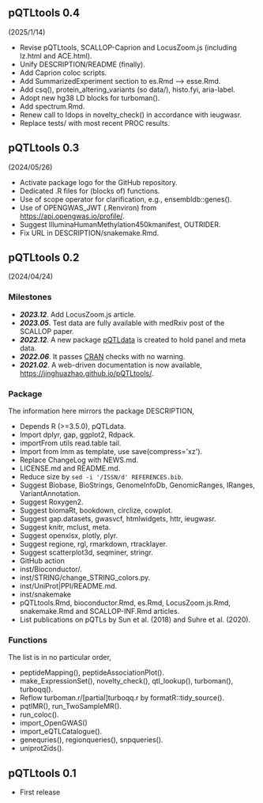 ## pQTLtools 0.4

(2025/1/14)

* Revise pQTLtools, SCALLOP-Caprion and LocusZoom.js (including lz.html and ACE.html).
* Unify DESCRIPTION/README (finally).
* Add Caprion coloc scripts.
* Add SummarizedExperiment section to es.Rmd --> esse.Rmd.
* Add csq(), protein_altering_variants (so data/), histo.fyi, aria-label.
* Adopt new hg38 LD blocks for turboman().
* Add spectrum.Rmd.
* Renew call to ldops in novelty_check() in accordance with ieugwasr.
* Replace tests/ with most recent PROC results.

## pQTLtools 0.3

(2024/05/26)

* Activate package logo for the GitHub repository.
* Dedicated .R files for (blocks of) functions.
* Use of scope operator for clarification, e.g., ensembldb::genes().
* Use of OPENGWAS_JWT (.Renviron) from <https://api.opengwas.io/profile/>.
* Suggest IlluminaHumanMethylation450kmanifest, OUTRIDER.
* Fix URL in DESCRIPTION/snakemake.Rmd.

## pQTLtools 0.2

(2024/04/24)

### Milestones

* ***2023.12***. Add LocusZoom.js article.
* ***2023.05***. Test data are fully available with medRxiv post of the SCALLOP paper.
* ***2022.12***. A new package [pQTLdata](https://github.com/jinghuazhao/pQTLdata) is created to hold panel and meta data.
* ***2022.06***. It passes [CRAN](https://cran.r-project.org/) checks with no warning.
* ***2021.02***. A web-driven documentation is now available, <https://jinghuazhao.github.io/pQTLtools/>.

### Package

The information here mirrors the package DESCRIPTION,

* Depends R (>=3.5.0), pQTLdata.
* Import dplyr, gap, ggplot2, Rdpack.
* importFrom utils read.table tail.
* Import from lmm as template, use save(compress='xz').
* Replace ChangeLog with NEWS.md.
* LICENSE.md and README.md.
* Reduce size by `sed -i '/ISSN/d' REFERENCES.bib`.
* Suggest Biobase, BioStrings, GenomeInfoDb, GenomicRanges, IRanges, VariantAnnotation.
* Suggest Roxygen2.
* Suggest biomaRt, bookdown, circlize, cowplot.
* Suggest gap.datasets, gwasvcf, htmlwidgets, httr, ieugwasr.
* Suggest knitr, mclust, meta.
* Suggest openxlsx, plotly, plyr.
* Suggest regione, rgl, rmarkdown, rtracklayer.
* Suggest scatterplot3d, seqminer, stringr.
* GitHub action
* inst/Bioconductor/.
* inst/STRING/change_STRING_colors.py.
* inst/UniProt|PPI/README.md.
* inst/snakemake
* pQTLtools.Rmd, bioconductor.Rmd, es.Rmd, LocusZoom.js.Rmd, snakemake.Rmd and SCALLOP-INF.Rmd articles.
* List publications on pQTLs by Sun et al. (2018) and Suhre et al. (2020).

### Functions

The list is in no particular order,

* peptideMapping(), peptideAssociationPlot().
* make_ExpressionSet(), novelty_check(), qtl_lookup(), turboman(), turboqq().
* Reflow turboman.r/[partial]turboqq.r by formatR::tidy_source().
* pqtlMR(), run_TwoSampleMR().
* run_coloc().
* import_OpenGWAS()
* import_eQTLCatalogue().
* genequries(), regionqueries(), snpqueries().
* uniprot2ids().

## pQTLtools 0.1

* First release
